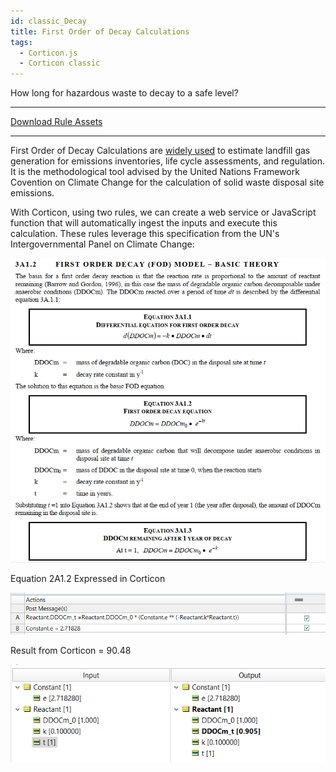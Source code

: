 ```yaml
---
id: classic_Decay
title: First Order of Decay Calculations 
tags:
  - Corticon.js
  - Corticon classic
---
```


How long for hazardous waste to decay to a safe level?

---
[Download Rule Assets](https://github.com/corticon/accelerators/raw/main/docs/classic-templates/project-zips/Hazardous%20Gas%20First%20Order%20Decay.zip)

---

First Order of Decay Calculations are [widely used](https://pubmed.ncbi.nlm.nih.gov/27332778/) to estimate landfill gas generation for emissions inventories, life cycle assessments, and regulation. It is the methodological tool advised by the United Nations Framework Covention on Climate Change for the calculation of solid waste disposal site emissions. 


With Corticon, using two rules, we can create a web service or JavaScript function that will automatically ingest the inputs and execute this calculation. These rules leverage this specification from the UN's Intergovernmental Panel on Climate Change:

![Alt text](images/gas_sshot-49.png)

Equation 2A1.2 Expressed in Corticon
 
![Alt text](images/gas_2A1.2.png)

Result from Corticon = 90.48 

![Alt text](images/gas_Picture3.png)